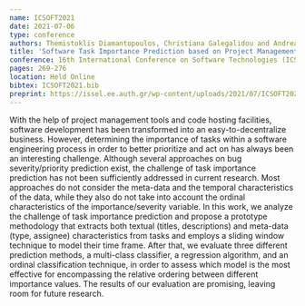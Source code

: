 ```yaml
---
name: ICSOFT2021
date: 2021-07-06
type: conference
authors: Themistoklis Diamantopoulos, Christiana Galegalidou and Andreas L. Symeonidis
title: 'Software Task Importance Prediction based on Project Management Data'
conference: 16th International Conference on Software Technologies (ICSOFT)
pages: 269-276
location: Held Online
bibtex: ICSOFT2021.bib
preprint: https://issel.ee.auth.gr/wp-content/uploads/2021/07/ICSOFT2021TaskImportance.pdf
---
```


With the help of project management tools and code hosting facilities, software
development has been transformed into an easy-to-decentralize business. However,
determining the importance of tasks within a software engineering process in order
to better prioritize and act on has always been an interesting challenge. Although
several approaches on bug severity/priority prediction exist, the challenge of task
importance prediction has not been sufficiently addressed in current research. Most
approaches do not consider the meta-data and the temporal characteristics of the
data, while they also do not take into account the ordinal characteristics of the
importance/severity variable. In this work, we analyze the challenge of task
importance prediction and propose a prototype methodology that extracts both textual
(titles, descriptions) and meta-data (type, assignee) characteristics from tasks and
employs a sliding window technique to model their time frame. After that, we evaluate
three different prediction methods, a multi-class classifier, a regression algorithm,
and an ordinal classification technique, in order to assess which model is the most
effective for encompassing the relative ordering between different importance values.
The results of our evaluation are promising, leaving room for future research.
